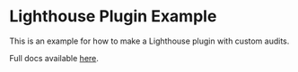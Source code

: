 # Lighthouse Plugin Example

This is an example for how to make a Lighthouse plugin with custom audits.

Full docs available [here](https://github.com/GoogleChrome/lighthouse/blob/main/docs/plugins.md).
